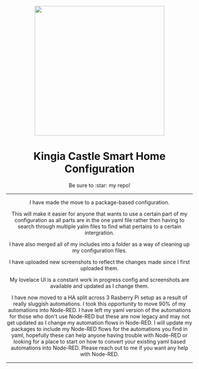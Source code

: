 <p align="center">
  <img src="https://github.com/JamesMcCarthy79/Home-Assistant-Config/blob/master/HA%20Pics/Configuration.png" width="350"/>
</p>
<h1 align="center">Kingia Castle Smart Home Configuration</h1>
<p align="center">Be sure to :star: my repo!</br>
<hr *** </hr>

<p align="center">I have made the move to a package-based configuration.</p> 
<p align="center">This will make it easier for anyone that wants to use a certain part of my configuration as all parts are in the one yaml file rather then having to search through multiple yalm files to find what pertains to a certain intergration.</p> 
<p align="center">I have also merged all of my includes into a folder as a way of cleaning up my configuration files.</p> 
<p align="center">I have uploaded new screenshots to reflect the changes made since I first uploaded them.</p> 
<p align="center">My lovelace UI is a constant work in progress config and screenshots are available and updated as I change them.</p>
<p align="center">I have now moved to a HA split across 3 Rasberry Pi setup as a result of really sluggish automations. I took this opportunity to move 90% of my automations into Node-RED. I have left my yaml version of the automations for those who don't use Node-RED but these are now legacy and may not get updated as I change my automation flows in Node-RED. I will update my packages to include my Node-RED flows for the automations you find in yaml, hopefully these can help anyone having trouble with Node-RED or looking for a place to start on how to convert your existing yaml based automations into Node-RED. Please reach out to me if you want any help with Node-RED.</p>
<hr --- <hr/>
